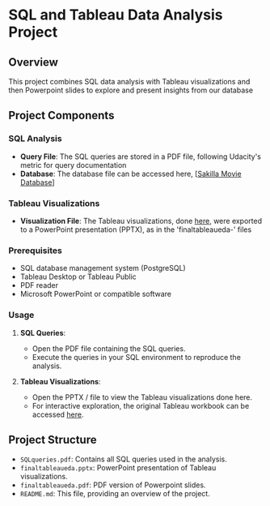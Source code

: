 # SQL and Tableau Data Analysis Project

## Overview
This project combines SQL data analysis with Tableau visualizations and then Powerpoint slides to explore and present insights from our database

## Project Components

### SQL Analysis
- **Query File**: The SQL queries are stored in a PDF file, following Udacity's metric for query documentation
- **Database**: The database file can be accessed here, [[Sakilla Movie Database](https://www.kaggle.com/code/dilarabr/dvd-rental-database-project-sqlite)]

### Tableau Visualizations
- **Visualization File**: The Tableau visualizations, done [here](https://public.tableau.com/app/profile/ayo.mosaku/viz/MovieDatabaseEDA/Story1), were exported to a PowerPoint presentation (PPTX), as in the 'finaltableaueda-' files

### Prerequisites
- SQL database management system (PostgreSQL)
- Tableau Desktop or Tableau Public
- PDF reader
- Microsoft PowerPoint or compatible software

### Usage
1. **SQL Queries**:
   - Open the PDF file containing the SQL queries.
   - Execute the queries in your SQL environment to reproduce the analysis.

2. **Tableau Visualizations**:
   - Open the PPTX /  file to view the Tableau visualizations done here.
   - For interactive exploration, the original Tableau workbook can be accessed [here](https://public.tableau.com/app/profile/ayo.mosaku/viz/MovieDatabaseEDA/Story1).

## Project Structure
- `SQLqueries.pdf`: Contains all SQL queries used in the analysis.
- `finaltableaueda.pptx`: PowerPoint presentation of Tableau visualizations.
- `finaltableaueda.pdf`: PDF version of Powerpoint slides.
- `README.md`: This file, providing an overview of the project.

